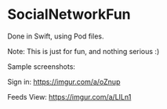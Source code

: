 # SocialNetworkFun

Done in Swift, using Pod files.

Note: This is just for fun, and nothing serious :)

Sample screenshots:

Sign in: https://imgur.com/a/oZnup

Feeds View: https://imgur.com/a/LILn1
